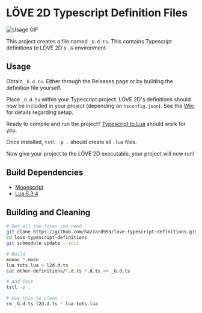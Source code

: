 # LÖVE 2D Typescript Definition Files
![Usage GIF](https://media.giphy.com/media/8rEiqcM9BldxRmSMgW/giphy.gif)

This project creates a file named `_G.d.ts`. This contains Typescript definitions to LÖVE 2D's `_G` environment.

## Usage
Obtain `_G.d.ts`. Either through the Releases page or by building the definition file yourself.

Place `_G.d.ts` within your Typescript project. LÖVE 2D's definitions should now be included in your project (depending on `tsconfig.json`). See the [Wiki]() for details regarding setup.

Ready to compile and run the project? [Typescript to Lua](https://github.com/Perryvw/TypescriptToLua) should work for you.

Once installed, `tstl -p .` should create all `.lua` files.

Now give your project to the LÖVE 2D executable, your project will now run!

## Build Dependencies
- [Moonscript](https://moonscript.org)
- [Lua 5.3.4](https://www.lua.org/download.html)

## Building and Cleaning
```bash
# Get all the files you need
git clone https://github.com/hazzard993/love-typescript-definitions.git
cd love-typescript-definitions
git submodule update --init

# Build
moonc *.moon
lua tots.lua > l2d.d.ts
cat other-definitions/*.d.ts *.d.ts >> _G.d.ts

# And Test
tstl -p .
```
```bash
# Use this to clean
rm _G.d.ts l2d.d.ts *.lua tots.lua
```
